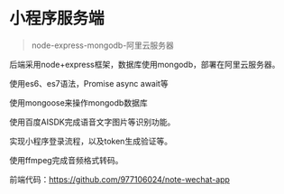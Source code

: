 # 小程序服务端
>node-express-mongodb-阿里云服务器

后端采用node+express框架，数据库使用mongodb，部署在阿里云服务器。

使用es6、es7语法，Promise async await等

使用mongoose来操作mongodb数据库

使用百度AISDK完成语音文字图片等识别功能。

实现小程序登录流程，以及token生成验证等。

使用ffmpeg完成音频格式转码。

前端代码：https://github.com/977106024/note-wechat-app